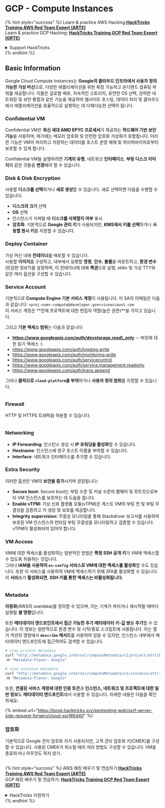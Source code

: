 # GCP - Compute Instances

{% hint style="success" %}
Learn & practice AWS Hacking:<img src="../../../../.gitbook/assets/image (1) (1) (1) (1).png" alt="" data-size="line">[**HackTricks Training AWS Red Team Expert (ARTE)**](https://training.hacktricks.xyz/courses/arte)<img src="../../../../.gitbook/assets/image (1) (1) (1) (1).png" alt="" data-size="line">\
Learn & practice GCP Hacking: <img src="../../../../.gitbook/assets/image (2) (1).png" alt="" data-size="line">[**HackTricks Training GCP Red Team Expert (GRTE)**<img src="../../../../.gitbook/assets/image (2) (1).png" alt="" data-size="line">](https://training.hacktricks.xyz/courses/grte)

<details>

<summary>Support HackTricks</summary>

* Check the [**subscription plans**](https://github.com/sponsors/carlospolop)!
* **Join the** 💬 [**Discord group**](https://discord.gg/hRep4RUj7f) or the [**telegram group**](https://t.me/peass) or **follow** us on **Twitter** 🐦 [**@hacktricks\_live**](https://twitter.com/hacktricks_live)**.**
* **Share hacking tricks by submitting PRs to the** [**HackTricks**](https://github.com/carlospolop/hacktricks) and [**HackTricks Cloud**](https://github.com/carlospolop/hacktricks-cloud) github repos.

</details>
{% endhint %}

## Basic Information

Google Cloud Compute Instances는 **Google의 클라우드 인프라에서 사용자 정의 가능한 가상 머신**으로, 다양한 애플리케이션을 위한 확장 가능하고 온디맨드 컴퓨팅 파워를 제공합니다. 이들은 글로벌 배포, 지속적인 스토리지, 유연한 OS 선택, 강력한 네트워킹 및 보안 통합과 같은 기능을 제공하여 웹사이트 호스팅, 데이터 처리 및 클라우드에서 애플리케이션을 효율적으로 실행하는 데 다재다능한 선택이 됩니다.

### Confidential VM

Confidential VM은 **최신 세대 AMD EPYC 프로세서**가 제공하는 **하드웨어 기반 보안 기능**을 사용하며, 여기에는 메모리 암호화 및 안전한 암호화 가상화가 포함됩니다. 이러한 기능은 VM이 처리하고 저장하는 데이터를 호스트 운영 체제 및 하이퍼바이저로부터 보호할 수 있게 합니다.

Confidential VM을 실행하려면 **기계의 유형**, 네트워크 **인터페이스**, **부팅 디스크 이미지**와 같은 것들을 **변경**해야 할 수 있습니다.

### Disk & Disk Encryption

사용할 **디스크를 선택**하거나 **새로 생성**할 수 있습니다. 새로 선택하면 다음을 수행할 수 있습니다:

* **디스크의 크기** 선택
* **OS** 선택
* 인스턴스가 삭제될 때 **디스크를 삭제할지 여부** 표시
* **암호화**: 기본적으로 **Google 관리 키**가 사용되지만, **KMS에서 키를 선택**하거나 **사용할 원시 키**를 지정할 수 있습니다.

### Deploy Container

가상 머신 내에 **컨테이너**를 배포할 수 있습니다.\
사용할 **이미지**를 구성하고, 내부에서 실행할 **명령**, **인수**, **볼륨**을 마운트하고, **환경 변수**(민감한 정보?)를 설정하며, 이 컨테이너에 대해 **특권**으로 실행, stdin 및 가상 TTY와 같은 여러 옵션을 구성할 수 있습니다.

### Service Account

기본적으로 **Compute Engine 기본 서비스 계정**이 사용됩니다. 이 SA의 이메일은 다음과 같습니다: `<proj-num>-compute@developer.gserviceaccount.com`\
이 서비스 계정은 **전체 프로젝트에 대한 편집자 역할(높은 권한)**을 가지고 있습니다.

그리고 **기본 액세스 범위**는 다음과 같습니다:

* **https://www.googleapis.com/auth/devstorage.read\_only** -- 버킷에 대한 읽기 액세스 :)
* https://www.googleapis.com/auth/logging.write
* https://www.googleapis.com/auth/monitoring.write
* https://www.googleapis.com/auth/servicecontrol
* https://www.googleapis.com/auth/service.management.readonly
* https://www.googleapis.com/auth/trace.append

그러나 **클릭으로 `cloud-platform`을 부여**하거나 **사용자 정의 범위**를 지정할 수 있습니다.

<figure><img src="../../../../.gitbook/assets/image (327).png" alt=""><figcaption></figcaption></figure>

### Firewall

HTTP 및 HTTPS 트래픽을 허용할 수 있습니다.

<figure><img src="../../../../.gitbook/assets/image (326).png" alt=""><figcaption></figcaption></figure>

### Networking

* **IP Forwarding**: 인스턴스 생성 시 **IP 포워딩을 활성화**할 수 있습니다.
* **Hostname**: 인스턴스에 영구 호스트 이름을 부여할 수 있습니다.
* **Interface**: 네트워크 인터페이스를 추가할 수 있습니다.

### Extra Security

이러한 옵션은 VM의 **보안을 증가**시키며 권장됩니다:

* **Secure boot:** Secure boot는 부팅 수준 및 커널 수준의 맬웨어 및 루트킷으로부터 VM 인스턴스를 보호하는 데 도움을 줍니다.
* **Enable vTPM:** 가상 신뢰 플랫폼 모듈(vTPM)은 게스트 VM의 부팅 전 및 부팅 무결성을 검증하고 키 생성 및 보호를 제공합니다.
* **Integrity supervision:** 무결성 모니터링을 통해 Stackdriver 보고서를 사용하여 보호된 VM 인스턴스의 런타임 부팅 무결성을 모니터링하고 검증할 수 있습니다. vTPM이 활성화되어 있어야 합니다.

### VM Access

VM에 대한 액세스를 활성화하는 일반적인 방법은 **특정 SSH 공개 키**가 VM에 액세스할 수 있도록 허용하는 것입니다.\
그러나 **IAM을 사용하여 `os-config` 서비스로 VM에 대한 액세스를 활성화**할 수도 있습니다. 또한 이 서비스를 사용하여 VM에 액세스하기 위해 2FA를 활성화할 수 있습니다.\
이 **서비스**가 **활성화되면**, **SSH 키를 통한 액세스는 비활성화됩니다.**

<figure><img src="../../../../.gitbook/assets/image (328).png" alt=""><figcaption></figcaption></figure>

### Metadata

**자동화**(AWS의 userdata)를 정의할 수 있으며, 이는 기계가 켜지거나 재시작될 때마다 실행될 **셸 명령**입니다.

또한 **메타데이터 엔드포인트에서 접근 가능한 추가 메타데이터 키-값 쌍**을 **추가**할 수 있습니다. 이 정보는 일반적으로 환경 변수 및 시작/종료 스크립트에 사용됩니다. 이는 열거 섹션의 명령에서 **`describe` 메서드**를 사용하여 얻을 수 있지만, 인스턴스 내부에서 메타데이터 엔드포인트에 접근하여도 검색할 수 있습니다.
```bash
# view project metadata
curl "http://metadata.google.internal/computeMetadata/v1/project/attributes/?recursive=true&alt=text" \
-H "Metadata-Flavor: Google"

# view instance metadata
curl "http://metadata.google.internal/computeMetadata/v1/instance/attributes/?recursive=true&alt=text" \
-H "Metadata-Flavor: Google"
```
또한, **연결된 서비스 계정에 대한 인증 토큰**과 **인스턴스, 네트워크 및 프로젝트에 대한 일반 정보**도 **메타데이터 엔드포인트**에서 사용할 수 있습니다. 자세한 내용은 다음을 확인하세요:

{% embed url="https://book.hacktricks.xyz/pentesting-web/ssrf-server-side-request-forgery/cloud-ssrf#6440" %}

### 암호화

기본적으로 Google 관리 암호화 키가 사용되지만, 고객 관리 암호화 키(CMEK)를 구성할 수 있습니다. 사용된 CMEK가 취소될 때의 처리 방법도 구성할 수 있습니다: VM을 종료하거나 아무것도 하지 않기.

<figure><img src="../../../../.gitbook/assets/image (329).png" alt=""><figcaption></figcaption></figure>

{% hint style="success" %}
AWS 해킹 배우기 및 연습하기:<img src="../../../../.gitbook/assets/image (1) (1) (1) (1).png" alt="" data-size="line">[**HackTricks Training AWS Red Team Expert (ARTE)**](https://training.hacktricks.xyz/courses/arte)<img src="../../../../.gitbook/assets/image (1) (1) (1) (1).png" alt="" data-size="line">\
GCP 해킹 배우기 및 연습하기: <img src="../../../../.gitbook/assets/image (2) (1).png" alt="" data-size="line">[**HackTricks Training GCP Red Team Expert (GRTE)**<img src="../../../../.gitbook/assets/image (2) (1).png" alt="" data-size="line">](https://training.hacktricks.xyz/courses/grte)

<details>

<summary>HackTricks 지원하기</summary>

* [**구독 계획**](https://github.com/sponsors/carlospolop) 확인하기!
* **💬 [**Discord 그룹**](https://discord.gg/hRep4RUj7f) 또는 [**텔레그램 그룹**](https://t.me/peass)에 참여하거나 **Twitter** 🐦 [**@hacktricks\_live**](https://twitter.com/hacktricks_live)**를 팔로우하세요.**
* **[**HackTricks**](https://github.com/carlospolop/hacktricks) 및 [**HackTricks Cloud**](https://github.com/carlospolop/hacktricks-cloud) 깃허브 리포지토리에 PR을 제출하여 해킹 팁을 공유하세요.**

</details>
{% endhint %}
